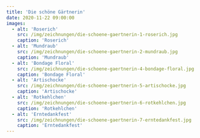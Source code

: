 ```yaml
---
title: 'Die schöne Gärtnerin'
date: 2020-11-22 09:00:00
images:
  - alt: 'Roserich'
    src: /img/zeichnungen/die-schoene-gaertnerin-1-roserich.jpg
    caption: 'Roserich'
  - alt: 'Mundraub'
    src: /img/zeichnungen/die-schoene-gaertnerin-2-mundraub.jpg
    caption: 'Mundraub'
  - alt: 'Bondage Floral'
    src: /img/zeichnungen/die-schoene-gaertnerin-4-bondage-floral.jpg
    caption: 'Bondage Floral'
  - alt: 'Artischocke'
    src: /img/zeichnungen/die-schoene-gaertnerin-5-artischocke.jpg
    caption: 'Artischocke'
  - alt: 'Rotkehlchen'
    src: /img/zeichnungen/die-schoene-gaertnerin-6-rotkehlchen.jpg
    caption: 'Rotkehlchen'
  - alt: 'Erntedankfest'
    src: /img/zeichnungen/die-schoene-gaertnerin-7-erntedankfest.jpg
    caption: 'Erntedankfest'
---
```

